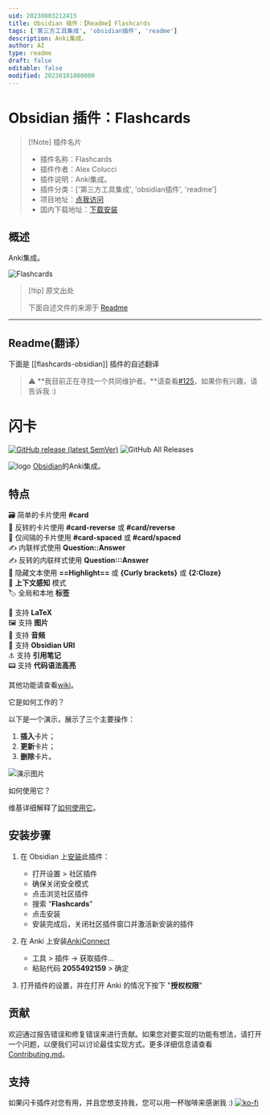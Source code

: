 ```yaml
---
uid: 20230803212415
title: Obsidian 插件：【Readme】Flashcards
tags: ['第三方工具集成', 'obsidian插件', 'readme']
description: Anki集成。
author: AI
type: readme
draft: false
editable: false
modified: 20230101000000
---
```


# Obsidian 插件：Flashcards

> [!Note] 插件名片
> - 插件名称：Flashcards
> - 插件作者：Alex Colucci
> - 插件说明：Anki集成。
> - 插件分类：['第三方工具集成', 'obsidian插件', 'readme']
> - 项目地址：[点我访问](https://github.com/reuseman/flashcards-obsidian)
> - 国内下载地址：[下载安装](https://pkmer.cn/products/plugin/pluginMarket/?flashcards-obsidian)

## 概述

Anki集成。

![Flashcards](https://cdn.pkmer.cn/covers/flashcards-obsidian.png!pkmer)

> [!tip] 原文出处
> 
>下面自述文件的来源于 [Readme](https://ghproxy.net/https://raw.githubusercontent.com/reuseman/flashcards-obsidian/main/README.md)
> 

---

## Readme(翻译）

下面是 [[flashcards-obsidian]] 插件的自述翻译



> :warning: **我目前正在寻找一个共同维护者。**请查看[#125](https://github.com/reuseman/flashcards-obsidian/issues/125)，如果你有兴趣，请告诉我 :)
# 闪卡

[![GitHub release (latest SemVer)](https://img.shields.io/github/v/release/reuseman/flashcards-obsidian?style=for-the-badge&sort=semver)](https://github.com/reuseman/flashcards-obsidian/releases/latest)
![GitHub All Releases](https://img.shields.io/github/downloads/reuseman/flashcards-obsidian/total?style=for-the-badge)

![logo](logo.png)
[Obsidian](https://obsidian.md/)的Anki集成。

## 特点

🗃️ 简单的卡片使用 **#card**  
🎴 反转的卡片使用 **#card-reverse** 或 **#card/reverse**  
📅 仅间隔的卡片使用 **#card-spaced** 或 **#card/spaced**  
✍️ 内联样式使用 **Question::Answer**  
✍️ 反转的内联样式使用 **Question:::Answer**  
📃 隐藏文本使用 **==Highlight==** 或 **{Curly brackets}** 或 **{2:Cloze}**  
🧠 **上下文感知** 模式  
🏷️ 全局和本地 **标签**  

🔢 支持 **LaTeX**  
🖼️ 支持 **图片**  
🎤 支持 **音频**  
🔗 支持 **Obsidian URI**  
⚓ 支持 **引用笔记**  
📟 支持 **代码语法高亮**

其他功能请查看[wiki](https://github.com/reuseman/flashcards-obsidian/wiki)。

它是如何工作的？

以下是一个演示，展示了三个主要操作：

1. **插入**卡片；
2. **更新**卡片；
3. **删除**卡片。

![演示图片](docs/demo.gif)

如何使用它？

维基详细解释了[如何使用它](https://github.com/reuseman/flashcards-obsidian/wiki)。

## 安装步骤

1. 在 Obsidian 上[安装](obsidian://show-plugin?id=flashcards-obsidian)此插件：

   - 打开设置 > 社区插件
   - 确保关闭安全模式
   - 点击浏览社区插件
   - 搜索 "**Flashcards**"
   - 点击安装
   - 安装完成后，关闭社区插件窗口并激活新安装的插件

2. 在 Anki 上安装[AnkiConnect](https://ankiweb.net/shared/info/2055492159)
   - 工具 > 插件 -> 获取插件...
   - 粘贴代码 **2055492159** > 确定

3. 打开插件的设置，并在打开 Anki 的情况下按下 "**授权权限**"

## 贡献
欢迎通过报告错误和修复错误来进行贡献。如果您对要实现的功能有想法，请打开一个问题，以便我们可以讨论最佳实现方式。更多详细信息请查看[Contributing.md](docs/CONTRIBUTING.md)。

## 支持
如果闪卡插件对您有用，并且您想支持我，您可以用一杯咖啡来感谢我 :)
[![ko-fi](https://ko-fi.com/img/githubbutton_sm.svg)](https://ko-fi.com/V7V0ABKAF)



